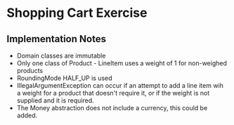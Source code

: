 # Shopping Cart Exercise

## Implementation Notes
* Domain classes are immutable
* Only one class of Product - LineItem uses a weight of 1 for non-weighed products
* RoundingMode HALF_UP is used
* IllegalArgumentException can occur if an attempt to add a line item wih a weight for a product that doesn't
require it, or if the weight is not supplied and it is required.
* The Money abstraction does not include a currency, this could be added.




